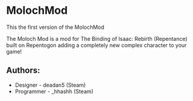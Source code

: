 # MolochMod
This the first version of the MolochMod

The Moloch Mod is a mod for The Binding of Isaac: Rebirth (Repentance) built on Repentogon adding a completely new complex character to your game!

## Authors: 
- Designer - deadan5 (Steam)
- Programmer - _hhashh (Steam)
